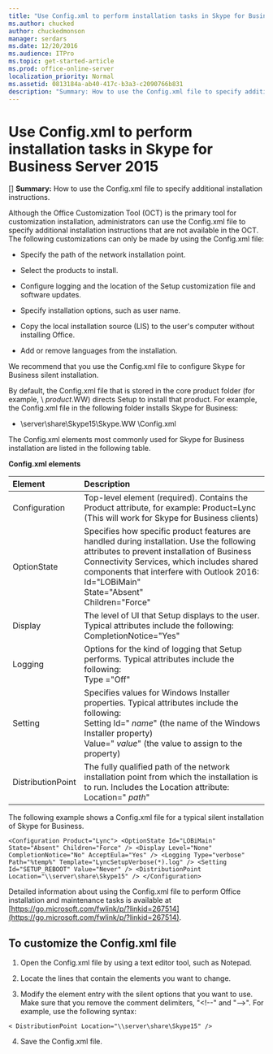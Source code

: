 ```yaml
---
title: "Use Config.xml to perform installation tasks in Skype for Business Server 2015"
ms.author: chucked
author: chuckedmonson
manager: serdars
ms.date: 12/20/2016
ms.audience: ITPro
ms.topic: get-started-article
ms.prod: office-online-server
localization_priority: Normal
ms.assetid: 0813184a-ab40-417c-b3a3-c2090766b831
description: "Summary: How to use the Config.xml file to specify additional installation instructions."
---
```


# Use Config.xml to perform installation tasks in Skype for Business Server 2015
[]
 **Summary:** How to use the Config.xml file to specify additional installation instructions.
  
Although the Office Customization Tool (OCT) is the primary tool for customization installation, administrators can use the Config.xml file to specify additional installation instructions that are not available in the OCT. The following customizations can only be made by using the Config.xml file:
  
- Specify the path of the network installation point.
    
- Select the products to install.
    
- Configure logging and the location of the Setup customization file and software updates.
    
- Specify installation options, such as user name.
    
- Copy the local installation source (LIS) to the user's computer without installing Office.
    
- Add or remove languages from the installation.
    
We recommend that you use the Config.xml file to configure Skype for Business silent installation. 
  
By default, the Config.xml file that is stored in the core product folder (for example, \ _product_.WW) directs Setup to install that product. For example, the Config.xml file in the following folder installs Skype for Business:
  
- \\server\share\Skype15\Skype.WW \Config.xml
    
The Config.xml elements most commonly used for Skype for Business installation are listed in the following table.
  
**Config.xml elements**

|**Element**|**Description**|
|:-----|:-----|
|Configuration  <br/> |Top-level element (required). Contains the Product attribute, for example: Product=Lync (This will work for Skype for Business clients)  <br/> |
|OptionState  <br/> | Specifies how specific product features are handled during installation. Use the following attributes to prevent installation of Business Connectivity Services, which includes shared components that interfere with Outlook 2016: <br/>  Id="LOBiMain" <br/>  State="Absent" <br/>  Children="Force" <br/> |
|Display  <br/> | The level of UI that Setup displays to the user. Typical attributes include the following: <br/>  CompletionNotice="Yes" | "No"(default) <br/>  AcceptEula="Yes" | "No"(default) <br/> |
|Logging  <br/> | Options for the kind of logging that Setup performs. Typical attributes include the following: <br/>  Type ="Off" | "Standard"(default) | "Verbose" <br/>  Template=" _filename_.txt" (the name of the log file)  <br/> |
|Setting  <br/> | Specifies values for Windows Installer properties. Typical attributes include the following: <br/>  Setting Id=" _name_" (the name of the Windows Installer property)  <br/>  Value=" _value_" (the value to assign to the property)  <br/> |
|DistributionPoint  <br/> | The fully qualified path of the network installation point from which the installation is to run. Includes the Location attribute: <br/>  Location=" _path_"  <br/> |
   
The following example shows a Config.xml file for a typical silent installation of Skype for Business. 
  
```
<Configuration Product="Lync"> <OptionState Id="LOBiMain" State="Absent" Children="Force" /> <Display Level="None" CompletionNotice="No" AcceptEula="Yes" /> <Logging Type="verbose" Path="%temp%" Template="LyncSetupVerbose(*).log" /> <Setting Id="SETUP_REBOOT" Value="Never" /> <DistributionPoint Location="\\server\share\Skype15" /> </Configuration>
```

Detailed information about using the Config.xml file to perform Office installation and maintenance tasks is available at [https://go.microsoft.com/fwlink/p/?linkid=267514](https://go.microsoft.com/fwlink/p/?linkid=267514).
  
## To customize the Config.xml file

1. Open the Config.xml file by using a text editor tool, such as Notepad.
    
2. Locate the lines that contain the elements you want to change.
    
3. Modify the element entry with the silent options that you want to use. Make sure that you remove the comment delimiters, "\<!--" and "--\>". For example, use the following syntax:
    
  ```
  < DistributionPoint Location="\\server\share\Skype15" />
  ```

4. Save the Config.xml file.
    

